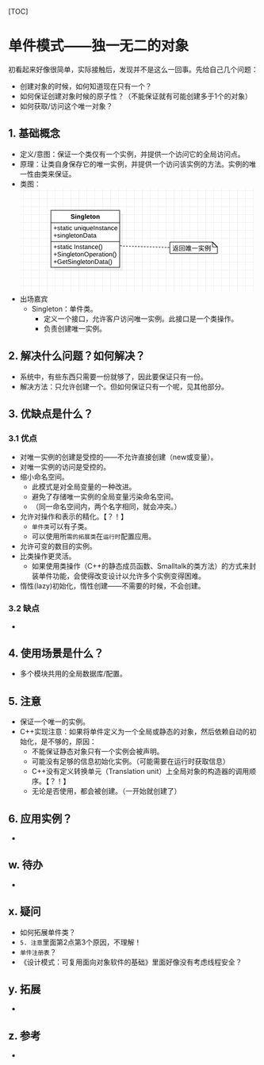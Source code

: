[TOC]

# 单件模式——独一无二的对象
初看起来好像很简单，实际接触后，发现并不是这么一回事。先给自己几个问题：
* 创建对象的时候，如何知道现在只有一个？
* 如何保证创建对象时候的原子性？（不能保证就有可能创建多于1个的对象）
* 如何获取/访问这个唯一对象？

## 1. 基础概念
* 定义/意图：保证一个类仅有一个实例，并提供一个访问它的全局访问点。
* 原理：让类自身保存它的唯一实例，并提供一个访问该实例的方法。实例的唯一性由类来保证。
* 类图：
![类图](./classdiagram.png)
* 出场嘉宾
    * Singleton：单件类。
        * 定义一个接口，允许客户访问唯一实例。此接口是一个类操作。
        * 负责创建唯一实例。


## 2. 解决什么问题？如何解决？
* 系统中，有些东西只需要一份就够了，因此要保证只有一份。
* 解决方法：只允许创建一个。但如何保证只有一个呢，见其他部分。

## 3. 优缺点是什么？
### 3.1 优点
* 对唯一实例的创建是受控的——不允许直接创建（new或变量）。
* 对唯一实例的访问是受控的。
* 缩小命名空间。
    * 此模式是对全局变量的一种改进。
    * 避免了存储唯一实例的全局变量污染命名空间。
    * （同一命名空间内，两个名字相同，就会冲突。）
* 允许对操作和表示的精化。【？！】
    * `单件类`可以有子类。
    * 可以使用所`需的拓展类`在`运行时`配置应用。
* 允许可变的数目的实例。
* 比类操作更灵活。
    * 如果使用类操作（C++的静态成员函数、Smalltalk的类方法）的方式来封装单件功能，会使得改变设计以允许多个实例变得困难。
* 惰性(lazy)初始化，惰性创建——不需要的时候，不会创建。

### 3.2 缺点
* 


## 4. 使用场景是什么？
* 多个模块共用的全局数据库/配置。


## 5. 注意
* 保证一个唯一的实例。
* C++实现注意：如果将单件定义为一个全局或静态的对象，然后依赖自动的初始化，是不够的，原因：
    * 不能保证静态对象只有一个实例会被声明。
    * 可能没有足够的信息初始化实例。（可能需要在运行时获取信息）
    * C++没有定义转换单元（Translation unit）上全局对象的构造器的调用顺序。【？！】
    * 无论是否使用，都会被创建。（一开始就创建了）

## 6. 应用实例？
* 

## w. 待办
* 

## x. 疑问
* 如何拓展单件类？
* `5. 注意`里面第2点第3个原因，不理解！
* `单件注册表`？
* 《设计模式：可复用面向对象软件的基础》里面好像没有考虑线程安全？

## y. 拓展
* 

## z. 参考
* 

